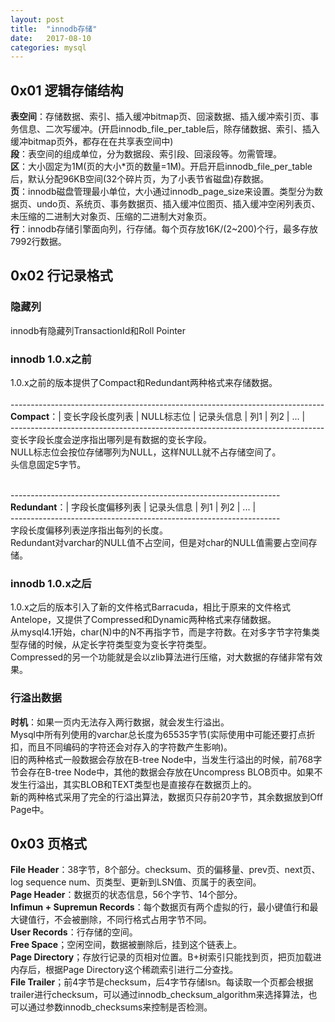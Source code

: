 ```yaml
---
layout: post
title:  "innodb存储"
date:   2017-08-10
categories: mysql
---
```


## 0x01 逻辑存储结构

__表空间__：存储数据、索引、插入缓冲bitmap页、回滚数据、插入缓冲索引页、事务信息、二次写缓冲。(开启innodb_file_per_table后，除存储数据、索引、插入缓冲bitmap页外，都存在在共享表空间中)<br>
__段__：表空间的组成单位，分为数据段、索引段、回滚段等。勿需管理。<br>
__区__：大小固定为1M(页的大小*页的数量=1M)。开启开启innodb_file_per_table后，默认分配96KB空间(32个碎片页，为了小表节省磁盘)存数据。<br>
__页__：innodb磁盘管理最小单位，大小通过innodb_page_size来设置。类型分为数据页、undo页、系统页、事务数据页、插入缓冲位图页、插入缓冲空闲列表页、未压缩的二进制大对象页、压缩的二进制大对象页。<br>
__行__：innodb存储引擎面向列，行存储。每个页存放16K/(2~200)个行，最多存放7992行数据。<br>

## 0x02 行记录格式

### 隐藏列
innodb有隐藏列TransactionId和Roll Pointer

### innodb 1.0.x之前
1.0.x之前的版本提供了Compact和Redundant两种格式来存储数据。<br><br>
------------------------------------------------------------------------------<br>
__Compact__：| 变长字段长度列表 | NULL标志位 | 记录头信息 | 列1 | 列2  | ... |<br>
------------------------------------------------------------------------------<br>
变长字段长度会逆序指出哪列是有数据的变长字段。<br>
NULL标志位会按位存储哪列为NULL，这样NULL就不占存储空间了。<br>
头信息固定5字节。<br><br>

-------------------------------------------------------------------<br>
__Redundant__：| 字段长度偏移列表 | 记录头信息 | 列1 | 列2  | ... |<br>
-------------------------------------------------------------------<br>
字段长度偏移列表逆序指出每列的长度。<br>
Redundant对varchar的NULL值不占空间，但是对char的NULL值需要占空间存储。<br>

### innodb 1.0.x之后
1.0.x之后的版本引入了新的文件格式Barracuda，相比于原来的文件格式Antelope，又提供了Compressed和Dynamic两种格式来存储数据。<br>
从mysql4.1开始，char(N)中的N不再指字节，而是字符数。在对多字节字符集类型存储的时候，从定长字符类型变为变长字符类型。<br>
Compressed的另一个功能就是会以zlib算法进行压缩，对大数据的存储非常有效果。<br>

### 行溢出数据
__时机__：如果一页内无法存入两行数据，就会发生行溢出。<br>
Mysql中所有列使用的varchar总长度为65535字节(实际使用中可能还要打点折扣，而且不同编码的字符还会对存入的字符数产生影响)。<br>
旧的两种格式一般数据会存放在B-tree Node中，当发生行溢出的时候，前768字节会存在B-tree Node中，其他的数据会存放在Uncompress BLOB页中。如果不发生行溢出，其实BLOB和TEXT类型也是直接存在数据页上的。<br>
新的两种格式采用了完全的行溢出算法，数据页只存前20字节，其余数据放到Off Page中。

## 0x03 页格式

__File Header__：38字节，8个部分。checksum、页的偏移量、prev页、next页、log sequence num、页类型、更新到LSN值、页属于的表空间。<br>
__Page Header__：数据页的状态信息，56个字节、14个部分。<br>
__Infimun + Supremun Records__：每个数据页有两个虚拟的行，最小键值行和最大键值行，不会被删除，不同行格式占用字节不同。<br>
__User Records__：行存储的空间。<br>
__Free Space__；空闲空间，数据被删除后，挂到这个链表上。<br>
__Page Directory__；存放行记录的页相对位置。B+树索引只能找到页，把页加载进内存后，根据Page Directory这个稀疏索引进行二分查找。<br>
__File Trailer__；前4字节是checksum，后4字节存储lsn。每读取一个页都会根据trailer进行checksum，可以通过innodb_checksum_algorithm来选择算法，也可以通过参数innodb_checksums来控制是否检测。<br>